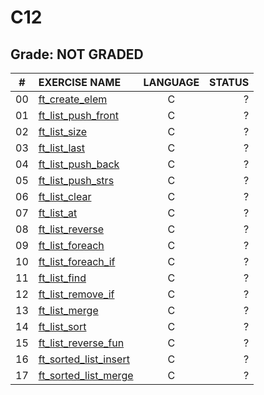 # C12

## Grade: NOT GRADED

|#	|EXERCISE NAME	                  	|LANGUAGE		|STATUS		
|:-:|:--								|:-:		  	|--:			
|00 |[ft_create_elem](./ex00)					|C        		|?
|01 |[ft_list_push_front](./ex01)					|C        		|?
|02 |[ft_list_size](./ex02)					|C        		|?
|03 |[ft_list_last](./ex03)					|C        		|?
|04 |[ft_list_push_back](./ex04)					|C        		|?
|05 |[ft_list_push_strs](./ex05)					|C        		|?
|06 |[ft_list_clear](./ex06)					|C        		|?
|07 |[ft_list_at](./ex07)					|C        		|?
|08 |[ft_list_reverse](./ex08)					|C        		|?
|09 |[ft_list_foreach](./ex09)					|C        		|?
|10 |[ft_list_foreach_if](./ex10)					|C        		|?
|11 |[ft_list_find](./ex11)					|C        		|?
|12 |[ft_list_remove_if](./ex12)					|C        		|?
|13 |[ft_list_merge](./ex13)					|C        		|?
|14 |[ft_list_sort](./ex14)					|C        		|?
|15 |[ft_list_reverse_fun](./ex15)					|C        		|?
|16 |[ft_sorted_list_insert](./ex16)					|C        		|?
|17 |[ft_sorted_list_merge](./ex17)					|C        		|?